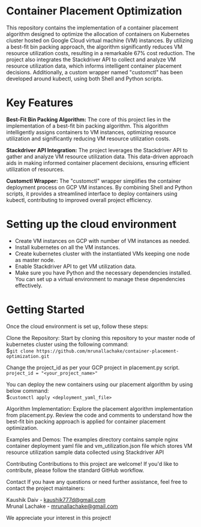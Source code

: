 # Container Placement Optimization 

This repository contains the implementation of a container placement algorithm designed to optimize the allocation of containers on Kubernetes cluster hosted on Google Cloud virtual machine (VM) instances. By utilizing a best-fit bin packing approach, the algorithm significantly reduces VM resource utilization costs, resulting in a remarkable 67% cost reduction. The project also integrates the Stackdriver API to collect and analyze VM resource utilization data, which informs intelligent container placement decisions. Additionally, a custom wrapper named "customctl" has been developed around kubectl, using both Shell and Python scripts.

# Key Features

**Best-Fit Bin Packing Algorithm:** The core of this project lies in the implementation of a best-fit bin packing algorithm. This algorithm intelligently assigns containers to VM instances, optimizing resource utilization and significantly reducing VM resource utilization costs.

**Stackdriver API Integration:** The project leverages the Stackdriver API to gather and analyze VM resource utilization data. This data-driven approach aids in making informed container placement decisions, ensuring efficient utilization of resources.

**Customctl Wrapper:** The "customctl" wrapper simplifies the container deployment process on GCP VM instances. By combining Shell and Python scripts, it provides a streamlined interface to deploy containers using kubectl, contributing to improved overall project efficiency.

# Setting up the cloud environment
- Create VM instances on GCP with number of VM instances as needed.
- Install kubernetes on all the VM instances.
- Create kubernetes cluster with the instantiated VMs keeping one node as master node.
- Enable Stackdriver API to get VM utilization data.
-  Make sure you have Python and the necessary dependencies installed. You can set up a virtual environment to manage these dependencies effectively.

# Getting Started
Once the cloud environment is set up, follow these steps:

Clone the Repository: Start by cloning this repository to your master node of kubernetes cluster using the following command:          
$`git clone https://github.com/mrunallachake/container-placement-optimization.git`

Change the project_id as per your GCP project in placement.py script.           
`project_id = "<your_project_name>"`

You can deploy the new containers using our placement algorithm by using below command:            
$`customctl apply <deployment_yaml_file>`

Algorithm Implementation: Explore the placement algorithm implementation from placement.py. Review the code and comments to understand how the best-fit bin packing approach is applied for container placement optimization.

Examples and Demos: The examples directory contains sample nginx container deployment yaml file and vm_utilization.json file which stores VM resource utilization sample data collected using Stackdriver API

Contributing
Contributions to this project are welcome! If you'd like to contribute, please follow the standard GitHub workflow.

Contact
If you have any questions or need further assistance, feel free to contact the project maintainers:

Kaushik Daiv - kaushik777d@gmail.com  
Mrunal Lachake - mrunallachake@gmail.com

We appreciate your interest in this project!
